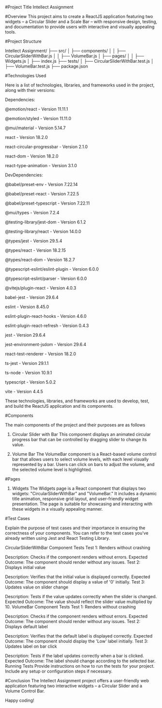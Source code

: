 #Project Title
Intellect Assignment 

#Overview
This project aims to create a ReactJS application featuring two widgets – a Circular Slider and a Scale Bar – with responsive design, testing, and documentation to provide users with interactive and visually appealing tools.

#Project Structure

Intellect Assignment/
├── src/
│ ├── components/
│ │ ├── CircularSliderWithBar.js
│ │ ├── VolumeBar.js
│ ├── pages/
│ │ ├── Widgets.js
│ ├── index.js
├── tests/
│ ├── CircularSliderWithBar.test.js
│ ├── VolumeBar.test.js
├── package.json

#Technologies Used

Here is a list of technologies, libraries, and frameworks used in the project, along with their versions:

Dependencies:

@emotion/react - Version 11.11.1

@emotion/styled - Version 11.11.0

@mui/material - Version 5.14.7

react - Version 18.2.0

react-circular-progressbar - Version 2.1.0

react-dom - Version 18.2.0

react-type-animation - Version 3.1.0


DevDependencies:

@babel/preset-env - Version 7.22.14

@babel/preset-react - Version 7.22.5

@babel/preset-typescript - Version 7.22.11

@mui/types - Version 7.2.4

@testing-library/jest-dom - Version 6.1.2

@testing-library/react - Version 14.0.0

@types/jest - Version 29.5.4

@types/react - Version 18.2.15

@types/react-dom - Version 18.2.7

@typescript-eslint/eslint-plugin - Version 6.0.0

@typescript-eslint/parser - Version 6.0.0

@vitejs/plugin-react - Version 4.0.3

babel-jest - Version 29.6.4

eslint - Version 8.45.0

eslint-plugin-react-hooks - Version 4.6.0

eslint-plugin-react-refresh - Version 0.4.3

jest - Version 29.6.4

jest-environment-jsdom - Version 29.6.4

react-test-renderer - Version 18.2.0

ts-jest - Version 29.1.1

ts-node - Version 10.9.1

typescript - Version 5.0.2

vite - Version 4.4.5

These technologies, libraries, and frameworks are used to develop, test, and build the ReactJS application and its components.


#Components

The main components of the project and their purposes are as follows

1. Circular Slider with Bar
This component displays an animated circular progress bar that can be controlled by  dragging slider to change its value.

2. Volume Bar
The VolumeBar component is a React-based volume control bar that allows users to select volume levels, with each level visually represented by a bar. Users can click on bars to adjust the volume, and the selected volume level is highlighted.

#Pages

1. Widgets
The Widgets page is a React component that displays two widgets: "CircularSliderWithBar" and "VolumeBar." It includes a dynamic title animation, responsive grid layout, and user-friendly widget presentation. The page is suitable for showcasing and interacting with these widgets in a visually appealing manner.

#Test Cases

Explain the purpose of test cases and their importance in ensuring the correctness of your components. You can refer to the test cases you've already written using Jest and React Testing Library.

CircularSliderWithBar Component Tests
Test 1: Renders without crashing

Description: Checks if the component renders without errors.
Expected Outcome: The component should render without any issues.
Test 2: Displays initial value

Description: Verifies that the initial value is displayed correctly.
Expected Outcome: The component should display a value of '0' initially.
Test 3: Updates value on slider change

Description: Tests if the value updates correctly when the slider is changed.
Expected Outcome: The value should reflect the slider value multiplied by 10.
VolumeBar Component Tests
Test 1: Renders without crashing

Description: Checks if the component renders without errors.
Expected Outcome: The component should render without any issues.
Test 2: Displays default label

Description: Verifies that the default label is displayed correctly.
Expected Outcome: The component should display the 'Low' label initially.
Test 3: Updates label on bar click

Description: Tests if the label updates correctly when a bar is clicked.
Expected Outcome: The label should change according to the selected bar.
Running Tests
Provide instructions on how to run the tests for your project. Include any setup or configuration steps if necessary.


#Conclusion
The Intellect Assignment project offers a user-friendly web application featuring two interactive widgets – a Circular Slider and a Volume Control Bar.

Happy coding!

